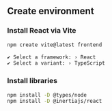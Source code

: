 ## Create environment

### Install React via Vite

```sh
npm create vite@latest frontend                                                                                                ✔  22:11:38 

✔ Select a framework: › React
✔ Select a variant: › TypeScript
```

### Install libraries

```sh
npm install -D @types/node
npm install -D @inertiajs/react
```